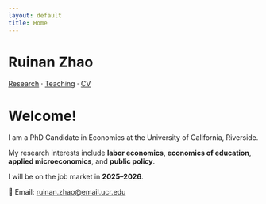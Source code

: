 ```yaml
---
layout: default
title: Home
---
```


# Ruinan Zhao

[Research](research.md) · [Teaching](/teaching/) · [CV](CV_Ruinan.pdf)

# Welcome!

I am a PhD Candidate in Economics at the University of California, Riverside.  

My research interests include **labor economics**, **economics of education**, **applied microeconomics**, and **public policy**.  

I will be on the job market in **2025–2026**.

📧 Email: [ruinan.zhao@email.ucr.edu](mailto:ruinan.zhao@email.ucr.edu)
